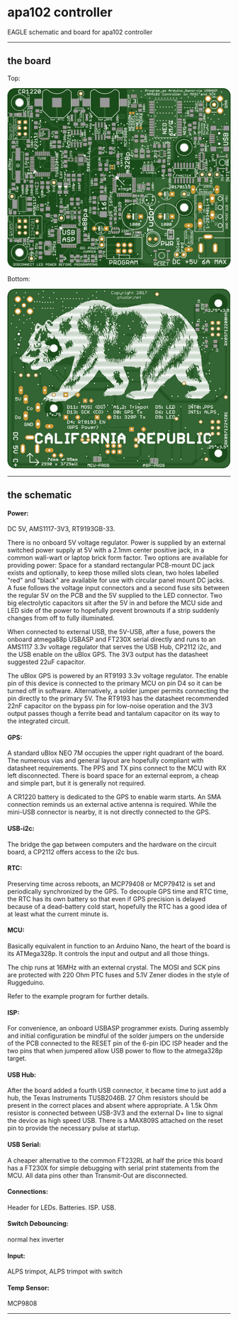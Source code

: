 
# apa102 controller

EAGLE schematic and board for apa102 controller

***
## the board

Top:

![PNG of PCB top](./gerblook.org/b/top.png)

Bottom:

![SVG of PCB bottom](./gerblook.org/b/bottom.svg)
***

## the schematic

#### Power:

DC 5V, AMS1117-3V3, RT9193GB-33.

There is no onboard 5V voltage regulator. Power is supplied by an external switched power supply at 5V with a 2.1mm center positive jack, in a common wall-wart or laptop brick form factor. Two options are available for providing power: Space for a standard rectangular PCB-mount DC jack exists and optionally, to keep those milled slots clean, two holes labelled "red" and "black" are available for use with circular panel mount DC jacks. A fuse follows the voltage input connectors and a second fuse sits between the regular 5V on the PCB and the 5V supplied to the LED connector. Two big electrolytic capacitors sit after the 5V in and before the MCU side and LED side of the power to hopefully prevent brownouts if a strip suddenly changes from off to fully illuminated.

When connected to external USB, the 5V-USB, after a fuse, powers the onboard atmega88p USBASP and FT230X serial directly and runs to an AMS1117 3.3v voltage regulator that serves the USB Hub, CP2112 i2c, and the USB enable on the uBlox GPS. The 3V3 output has the datasheet suggested 22uF capacitor.

The uBlox GPS is powered by an RT9193 3.3v voltage regulator. The enable pin of this device is connected to the primary MCU on pin D4 so it can be turned off in software. Alternatively, a solder jumper permits connecting the pin directly to the primary 5V. The RT9193 has the datasheet recommended 22nF capacitor on the bypass pin for low-noise operation and the 3V3 output passes though a ferrite bead and tantalum capacitor on its way to the integrated circuit.

#### GPS:

A standard uBlox NEO 7M occupies the upper right quadrant of the board. The numerous vias and general layout are hopefully compliant with datasheet requirements. The PPS and TX pins connect to the MCU with RX left disconnected. There is board space for an external eeprom, a cheap and simple part, but it is generally not required.

A CR1220 battery is dedicated to the GPS to enable warm starts. An SMA connection reminds us an external active antenna is required. While the mini-USB connector is nearby, it is not directly connected to the GPS.

#### USB-i2c:

The bridge the gap between computers and the hardware on the circuit board, a CP2112 offers access to the i2c bus.

#### RTC:

Preserving time across reboots, an MCP79408 or MCP79412 is set and periodically synchronized by the GPS. To decouple GPS time and RTC time, the RTC has its own battery so that even if GPS precision is delayed because of a dead-battery cold start, hopefully the RTC has a good idea of at least what the current minute is.

#### MCU:

Basically equivalent in function to an Arduino Nano, the heart of the board is its ATMega328p. It controls the input and output and all those things.

The chip runs at 16MHz with an external crystal. The MOSI and SCK pins are protected with 220 Ohm PTC fuses and 5.1V Zener diodes in the style of Ruggeduino.

Refer to the example program for further details.

#### ISP:

For convenience, an onboard USBASP programmer exists. During assembly and initial configuration be mindful of the solder jumpers on the underside of the PCB connected to the RESET pin of the 6-pin IDC ISP header and the two pins that when jumpered allow USB power to flow to the atmega328p target.

#### USB Hub:

After the board added a fourth USB connector, it became time to just add a hub, the Texas Instruments TUSB2046B. 27 Ohm resistors should be present in the correct places and absent where appropriate. A 1.5k Ohm resistor is connected between USB-3V3 and the external D+ line to signal the device as high speed USB. There is a MAX809S attached on the reset pin to provide the necessary pulse at startup.

#### USB Serial:

A cheaper alternative to the common FT232RL at half the price this board has a FT230X for simple debugging with serial print statements from the MCU. All data pins other than Transmit-Out are disconnected.

#### Connections:

Header for LEDs. Batteries. ISP. USB.

#### Switch Debouncing:

normal hex inverter

#### Input:

ALPS trimpot, ALPS trimpot with switch

#### Temp Sensor:

MCP9808

***

